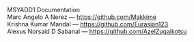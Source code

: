 MSYADD1 Documentation<br/>
Marc Angelo A Nerez &mdash; https://github.com/Makkime <br/>
Krishna Kumar Mandal &mdash; https://github.com/Eurasian123 </br>
Alexus Norsaid D Sabanal &mdash; https://github.com/AzelZugaikotsu <br/>
